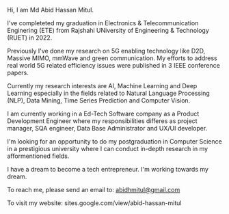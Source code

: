 Hi, I am Md Abid Hassan Mitul.

I've completeted my graduation in Electronics & Telecommunication Enginering (ETE) from Rajshahi UNiversity of Engineering & Technology (RUET) in 2022.

Previously I've done my research on 5G enabling technology like D2D, Massive MIMO, mmWave and green communication. My efforts to address real world 5G related efficiency issues were published in 3 IEEE conference papers. 

Currently my research interests are AI, Machine Learning and Deep Learning especially in the fields related to Natural Language Processing (NLP), Data Mining, Time Series Prediction and Computer Vision. 

I am currently working in a Ed-Tech Software company as a Product Development Engineer where my responsibilities differes as project manager, SQA engineer, Data Base Administrator and UX/UI developer. 

I'm looking for an opportunity to do my postgraduation in Computer Science in a prestigious university where I can conduct in-depth research in my afformentioned fields. 

I have a dream to become a tech entrepreneur. I'm working towards my dream. 

To reach me, please send an email to: abidhmitul@gmail.com

To visit my website: sites.google.com/view/abid-hassan-mitul

<!---
abidhmitul/abidhmitul is a ✨ special ✨ repository because its `README.md` (this file) appears on your GitHub profile.
You can click the Preview link to take a look at your changes.
--->
